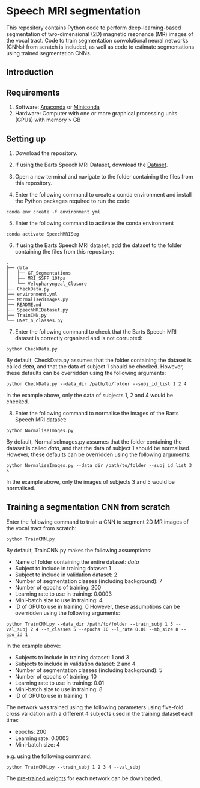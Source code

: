 # Speech MRI segmentation
This repository contains Python code to perform deep-learning-based segmentation of two-dimensional (2D) magnetic resonance (MR) images of the vocal tract. Code to train segmentation convolutional neural networks (CNNs) from scratch is included, as well as code to estimate segmentations using trained segmentation CNNs. 

## Introduction



## Requirements

1. Software: [Anaconda](https://www.anaconda.com/products/distribution) or [Miniconda](https://docs.conda.io/en/latest/miniconda.html)
2. Hardware: Computer with one or more graphical processing units (GPUs) with memory > GB

## Setting up

1. Download the repository.

2. If using the Barts Speech MRI Dataset, download the [Dataset](https://zenodo.org/record/7595164).

3. Open a new terminal and navigate to the folder containing the files from this repository.

4. Enter the following command to create a conda environment and install the Python packages required to run the code:
```
conda env create -f environment.yml
```
5. Enter the following command to activate the conda environment
```
conda activate SpeechMRISeg
```
6. If using the Barts Speech MRI dataset, add the dataset to the folder containing the files from this repository:
```
.
├── data
│   ├── GT_Segmentations
│   ├── MRI_SSFP_10fps
│   └── Velopharyngeal_Closure
├── CheckData.py
├── environment.yml
├── NormalisedImages.py
├── README.md
├── SpeechMRIDataset.py
├── TrainCNN.py
└── UNet_n_classes.py
```
7. Enter the following command to check that the Barts Speech MRI dataset is correctly organised and is not corrupted:
```
python CheckData.py
```
By default, CheckData.py assumes that the folder containing the dataset is called *data*, and that the data of subject 1 should be checked. However, these defaults can be overridden using the following arguments:
```
python CheckData.py --data_dir /path/to/folder --subj_id_list 1 2 4
```
In the example above, only the data of subjects 1, 2 and 4 would be checked.

8. Enter the following command to normalise the images of the Barts Speech MRI dataset:
```
python NormaliseImages.py
```
By default, NormaliseImages.py assumes that the folder containing the dataset is called *data*, and that the data of subject 1 should be normalised. However, these defaults can be overridden using the following arguments:
```
python NormaliseImages.py --data_dir /path/to/folder --subj_id_list 3 5
```
In the example above, only the images of subjects 3 and 5 would be normalised.

## Training a segmentation CNN from scratch
Enter the following command to train a CNN to segment 2D MR images of the vocal tract from scratch:
```
python TrainCNN.py
```
By default, TrainCNN.py makes the following assumptions:
- Name of folder containing the entire dataset: *data*
- Subject to include in training dataset: 1
- Subject to include in validation dataset: 2
- Number of segmentation classes (including background): 7
- Number of epochs of training: 200
- Learning rate to use in training: 0.0003
- Mini-batch size to use in training: 4
- ID of GPU to use in training: 0
However, these assumptions can be overridden using the following arguments:
```
python TrainCNN.py --data_dir /path/to/folder --train_subj 1 3 --val_subj 2 4 --n_classes 5 --epochs 10 --l_rate 0.01 --mb_size 8 --gpu_id 1
```
In the example above:
- Subjects to include in training dataset: 1 and 3
- Subjects to include in validation dataset: 2 and 4
- Number of segmentation classes (including background): 5
- Number of epochs of training: 10
- Learning rate to use in training: 0.01
- Mini-batch size to use in training: 8
- ID of GPU to use in training: 1

The network was trained using the following parameters using five-fold cross validation with a different 4 subjects used in the training dataset each time:
- epochs: 200
- Learning rate: 0.0003
- Mini-batch size: 4

e.g. using the following command:
```
python TrainCNN.py --train_subj 1 2 3 4 --val_subj
```
The [pre-trained weights](https://drive.google.com/drive/folders/1f9OLQkovyrQJv1TCNO5k2peT2HJYt5Nb?usp=sharing) for each network can be downloaded.
